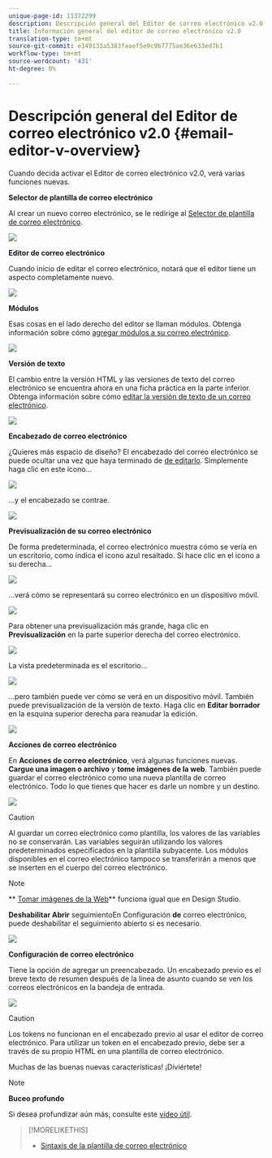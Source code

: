 ```yaml
---
unique-page-id: 11372299
description: Descripción general del Editor de correo electrónico v2.0 - Documentos de marketing - Documentación del producto
title: Información general del editor de correo electrónico v2.0
translation-type: tm+mt
source-git-commit: e149133a5383faaef5e9c9b7775ae36e633ed7b1
workflow-type: tm+mt
source-wordcount: '431'
ht-degree: 0%

---
```



# Descripción general del Editor de correo electrónico v2.0 {#email-editor-v-overview}

Cuando decida activar el Editor de correo electrónico v2.0, verá varias funciones nuevas.

**Selector de plantilla de correo electrónico**

Al crear un nuevo correo electrónico, se le redirige al [Selector de plantilla de correo electrónico](email-template-picker-overview.md).

![](assets/starter-templates-1.png)

**Editor de correo electrónico**

Cuando inicio de editar el correo electrónico, notará que el editor tiene un aspecto completamente nuevo.

![](assets/two-4.png)

**Módulos**

Esas cosas en el lado derecho del editor se llaman módulos. Obtenga información sobre cómo [agregar módulos a su correo electrónico](add-modules-to-your-email.md).

![](assets/three-4.png)

**Versión de texto**

El cambio entre la versión HTML y las versiones de texto del correo electrónico se encuentra ahora en una ficha práctica en la parte inferior. Obtenga información sobre cómo [editar la versión de texto de un correo electrónico](../../../../product-docs/email-marketing/general/creating-an-email/edit-the-text-version-of-an-email.md).

![](assets/four-3.png)

**Encabezado de correo electrónico**

¿Quieres más espacio de diseño? El encabezado del correo electrónico se puede ocultar una vez que haya terminado de [de editarlo](../../../../product-docs/email-marketing/general/creating-an-email/edit-your-email-header.md). Simplemente haga clic en este icono...

![](assets/five-4.png)

...y el encabezado se contrae.

![](assets/six-3.png)

**Previsualización de su correo electrónico**

De forma predeterminada, el correo electrónico muestra cómo se vería en un escritorio, como indica el icono azul resaltado. Si hace clic en el icono a su derecha...

![](assets/seven-3.png)

...verá cómo se representará su correo electrónico en un dispositivo móvil.

![](assets/eight-3.png)

Para obtener una previsualización más grande, haga clic en **Previsualización** en la parte superior derecha del correo electrónico.

![](assets/preview1.png)

La vista predeterminada es el escritorio...

![](assets/preview2.png)

...pero también puede ver cómo se verá en un dispositivo móvil. También puede previsualización de la versión de texto. Haga clic en **Editar borrador** en la esquina superior derecha para reanudar la edición.

[![](assets/preview3.png)](../../../../product-docs/demand-generation/images-and-files/grab-the-images-from-a-web-page.md)

**Acciones de correo electrónico**

En **Acciones de correo electrónico**, verá algunas funciones nuevas. **Cargue una imagen o archivo** y  **tome imágenes de la web**. También puede guardar el correo electrónico como una nueva plantilla de correo electrónico. Todo lo que tienes que hacer es darle un nombre y un destino.

![](assets/nine-3.png)

>[!CAUTION]
>
>Al guardar un correo electrónico como plantilla, los valores de las variables no se conservarán. Las variables seguirán utilizando los valores predeterminados especificados en la plantilla subyacente. Los módulos disponibles en el correo electrónico tampoco se transferirán a menos que se inserten en el cuerpo del correo electrónico.

>[!NOTE]
>
>** [Tomar imágenes de la Web](../../../../product-docs/demand-generation/images-and-files/grab-the-images-from-a-web-page.md)** funciona igual que en Design Studio.

**Deshabilitar Abrir** seguimientoEn Configuración **de** correo electrónico, puede deshabilitar el seguimiento abierto si es necesario.

![](assets/thirteen-1.png)

**Configuración de correo electrónico**

Tiene la opción de agregar un preencabezado. Un encabezado previo es el breve texto de resumen después de la línea de asunto cuando se ven los correos electrónicos en la bandeja de entrada.

![](assets/edit-settings-preheader-2.png)

>[!CAUTION]
>
>Los tokens no funcionan en el encabezado previo al usar el editor de correo electrónico. Para utilizar un token en el encabezado previo, debe ser a través de su propio HTML en una plantilla de correo electrónico.

Muchas de las buenas nuevas características! ¡Diviértete!

>[!NOTE]
>
>**Buceo profundo**
>
>Si desea profundizar aún más, consulte este [vídeo útil](https://nation.marketo.com/videos/1463).

>[!MORELIKETHIS]
>
>* [Sintaxis de la plantilla de correo electrónico](email-template-syntax.md)

>



